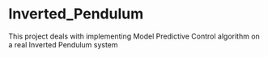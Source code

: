# Inverted_Pendulum
This project deals with implementing Model Predictive Control algorithm on a real Inverted Pendulum system
